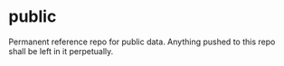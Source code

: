 # public
Permanent reference repo for public data. Anything pushed to this repo shall be left in it perpetually.
